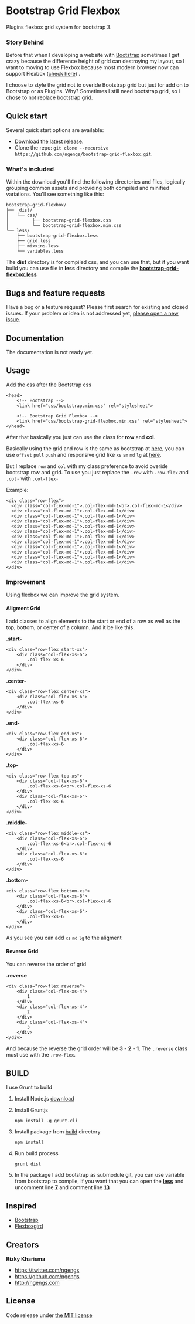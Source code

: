 # Bootstrap Grid Flexbox
Plugins flexbox grid system for bootstrap 3.

### Story Behind
Before that when I developing a website with [Bootstrap](http://getbootstrap.com) sometimes I get crazy because the difference height of grid can destroying my layout, so I want to moving to use Flexbox because most modern browser now can support Flexbox ([check here](http://caniuse.com/#feat=flexbox)) .

I choose to style the grid not to overide Bootstrap grid but just for add on to Bootstrap or as Plugins. Why?
Sometimes I still need bootstrap grid, so i chose to not replace bootstrap grid.

## Quick start
Several quick start options are available:

* [Download the latest release](https://github.com/ngengs/bootstrap-grid-flexbox/releases).
* Clone the repo: `git clone --recursive https://github.com/ngengs/bootstrap-grid-flexbox.git`.


### What's included

Within the download you'll find the following directories and files, logically grouping common assets and providing both compiled and minified variations. You'll see something like this:

```
bootstrap-grid-flexbox/
├──  dist/
│   └── css/
│         ├── bootstrap-grid-flexbox.css
│         └── bootstrap-grid-flexbox.min.css
└── less/
    ├── bootstrap-grid-flexbox.less
    ├── grid.less
    ├── mixxins.less
    └── variables.less
```

The **dist** directory is for compiled css, and you can use that, but if you want build you can use file in **less** directory and compile the **[bootstrap-grid-flexbox.less](less/bootstrap-grid-flexbox.less)**


## Bugs and feature requests

Have a bug or a feature request? Please first search for existing and closed issues. If your problem or idea is not addressed yet, [please open a new issue](https://github.com/ngengs/bootstrap-grid-flexbox/issues/new).

## Documentation
The documentation is not ready yet.

## Usage
Add the css after the Bootstrap css
```
<head>
    <!-- Bootstrap -->
    <link href="css/bootstrap.min.css" rel="stylesheet">
    
    <!-- Bootstrap Grid Flexbox -->
    <link href="css/bootstrap-grid-flexbox.min.css" rel="stylesheet">
</head>
```
After that basically you just can use the class for **row** and **col**.

Basically using the grid and row is the same as bootstrap at [here](http://getbootstrap.com/css/#grid), you can use ```offset``` ```pull``` ```push``` and responsive grid like ```xs``` ```sm``` ```md``` ```lg``` at [here](http://getbootstrap.com/css/#grid-options).

But I replace ```row``` and ```col``` with my class preference to avoid overide bootstrap row and grid.
To use you just replace the ```.row``` with ```.row-flex``` and ```.col-``` with ```.col-flex-```

Example:
```
<div class="row-flex">
  <div class="col-flex-md-1">.col-flex-md-1<br>.col-flex-md-1</div>
  <div class="col-flex-md-1">.col-flex-md-1</div>
  <div class="col-flex-md-1">.col-flex-md-1</div>
  <div class="col-flex-md-1">.col-flex-md-1</div>
  <div class="col-flex-md-1">.col-flex-md-1</div>
  <div class="col-flex-md-1">.col-flex-md-1</div>
  <div class="col-flex-md-1">.col-flex-md-1</div>
  <div class="col-flex-md-1">.col-flex-md-1</div>
  <div class="col-flex-md-1">.col-flex-md-1</div>
  <div class="col-flex-md-1">.col-flex-md-1</div>
  <div class="col-flex-md-1">.col-flex-md-1</div>
  <div class="col-flex-md-1">.col-flex-md-1</div>
</div>
```

### Improvement
Using flexbox we can improve the grid system.
#### Aligment Grid
I add classes to align elements to the start or end of a row as well as the top, bottom, or center of a column.
And it be like this.

**.start-**
```
<div class="row-flex start-xs">
    <div class="col-flex-xs-6">
        .col-flex-xs-6
    </div>
</div>
```

**.center-**
```
<div class="row-flex center-xs">
    <div class="col-flex-xs-6">
        .col-flex-xs-6
    </div>
</div>
```

**.end-**
```
<div class="row-flex end-xs">
    <div class="col-flex-xs-6">
        .col-flex-xs-6
    </div>
</div>
```

**.top-**
```
<div class="row-flex top-xs">
    <div class="col-flex-xs-6">
        .col-flex-xs-6<br>.col-flex-xs-6
    </div>
    <div class="col-flex-xs-6">
        .col-flex-xs-6
    </div>
</div>
```

**.middle-**
```
<div class="row-flex middle-xs">
    <div class="col-flex-xs-6">
        .col-flex-xs-6<br>.col-flex-xs-6
    </div>
    <div class="col-flex-xs-6">
        .col-flex-xs-6
    </div>
</div>
```

**.bottom-**
```
<div class="row-flex bottom-xs">
    <div class="col-flex-xs-6">
        .col-flex-xs-6<br>.col-flex-xs-6
    </div>
    <div class="col-flex-xs-6">
        .col-flex-xs-6
    </div>
</div>
```

As you see you can add ``xs`` ``md`` ``lg`` to the aligment

#### Reverse Grid
You can reverse the order of grid

**.reverse**
```
<div class="row-flex reverse">
    <div class="col-flex-xs-4">
        1
    </div>
    <div class="col-flex-xs-4">
        2
    </div>
    <div class="col-flex-xs-4">
        3
    </div>
</div>
```
And because the reverse the grid order will be **3** - **2** - **1**. The ```.reverse``` class must use with the ```.row-flex```.

## BUILD
I use Grunt to build
1. Install Node.js [download](https://nodejs.org/en/)
2. Install Gruntjs

    ```
    npm install -g grunt-cli
    ```
3. Install package from [build](build) directory

   ```
   npm install
   ```

4. Run build process

    ```
    grunt dist
    ```
5. In the package I add bootstrap as submodule git, you can use variable from bootstrap to compile, If you want that you can open the **[less](less/bootstrap-grid-flexbox.less)** and uncomment line **[7](less/bootstrap-grid-flexbox.less#L7)** and comment line **[13](less/bootstrap-grid-flexbox.less#L13)**


## Inspired
- [Bootstrap](http://getbootstrap.com)
- [Flexboxgird](http://flexboxgrid.com/)

## Creators
**Rizky Kharisma**

* <https://twitter.com/ngengs>
* <https://github.com/ngengs>
* <http://ngengs.com>

## License
Code release under [the MIT license](LICENSE)